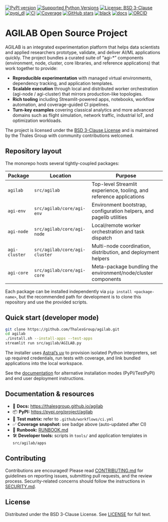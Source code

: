 [![PyPI version](https://img.shields.io/badge/PyPI-2025.10.31.post1-informational?logo=pypi)](https://pypi.org/project/agilab)
[![Supported Python Versions](https://img.shields.io/pypi/pyversions/agilab.svg)](https://pypi.org/project/agilab/)
[![License: BSD 3-Clause](https://img.shields.io/badge/License-BSD%203--Clause-blue.svg)](https://opensource.org/licenses/BSD-3-Clause)
[![pypi_dl](https://img.shields.io/pypi/dm/agilab)]()
[![CI](https://github.com/ThalesGroup/agilab/actions/workflows/ci.yml/badge.svg)](https://github.com/ThalesGroup/agilab/actions/workflows/ci.yml) [![Coverage](https://codecov.io/gh/ThalesGroup/agilab/branch/main/graph/badge.svg?token=Cynz0It5VV)](https://codecov.io/gh/ThalesGroup/agilab)
[![GitHub stars](https://img.shields.io/github/stars/ThalesGroup/agilab.svg)](https://github.com/ThalesGroup/agilab)
[![black](https://img.shields.io/badge/code%20style-black-000000.svg)]()
[![docs](https://img.shields.io/badge/docs-online-brightgreen.svg)](https://thalesgroup.github.io/agilab)
[![ORCID](https://img.shields.io/badge/ORCID-0009--0003--5375--368X-A6CE39?logo=orcid)](https://orcid.org/0009-0003-5375-368X)


# AGILAB Open Source Project

AGILAB is an integrated experimentation platform that helps data scientists and applied researchers prototype, validate,
and deliver AI/ML applications quickly. The project bundles a curated suite of “agi-*” components (environment, node,
cluster, core libraries, and reference applications) that work together to provide:

- **Reproducible experimentation** with managed virtual environments, dependency tracking, and application templates.
- **Scalable execution** through local and distributed worker orchestration (agi-node / agi-cluster) that mirrors
  production-like topologies.
- **Rich tooling** including Streamlit-powered apps, notebooks, workflow automation, and coverage-guided CI pipelines.
- **Turn‑key examples** covering classical analytics and more advanced domains such as flight simulation, network traffic,
  industrial IoT, and optimization workloads.

The project is licensed under the [BSD 3-Clause License](https://github.com/ThalesGroup/agilab/blob/main/LICENSE) and is
maintained by the Thales Group with community contributions welcomed.

## Repository layout

The monorepo hosts several tightly-coupled packages:

| Package | Location | Purpose |
| --- | --- | --- |
| `agilab` | `src/agilab` | Top-level Streamlit experience, tooling, and reference applications |
| `agi-env` | `src/agilab/core/agi-env` | Environment bootstrap, configuration helpers, and pagelib utilities |
| `agi-node` | `src/agilab/core/agi-node` | Local/remote worker orchestration and task dispatch |
| `agi-cluster` | `src/agilab/core/agi-cluster` | Multi-node coordination, distribution, and deployment helpers |
| `agi-core` | `src/agilab/core/agi-core` | Meta-package bundling the environment/node/cluster components |

Each package can be installed independently via `pip install <package-name>`, but the recommended path for development is
to clone this repository and use the provided scripts.

## Quick start (developer mode)

```bash
git clone https://github.com/ThalesGroup/agilab.git
cd agilab
./install.sh --install-apps --test-apps
streamlit run src/agilab/AGILAB.py
```

The installer uses [Astral’s uv](https://github.com/astral-sh/uv) to provision isolated Python interpreters, set up
required credentials, run tests with coverage, and link bundled applications into the local workspace.

See the [documentation](https://thalesgroup.github.io/agilab) for alternative installation modes (PyPI/TestPyPI) and end
user deployment instructions.

## Documentation & resources

- 📘 **Docs:** https://thalesgroup.github.io/agilab
- 📦 **PyPI:** https://pypi.org/project/agilab
- 🧪 **Test matrix:** refer to `.github/workflows/ci.yml`
- ✅ **Coverage snapshot:** see badge above (auto-updated after CI)
- 🧾 **Runbook:** [RUNBOOK.md](RUNBOOK.md)
- 🛠️ **Developer tools:** scripts in `tools/` and application templates in `src/agilab/apps`

## Contributing

Contributions are encouraged! Please read [CONTRIBUTING.md](CONTRIBUTING.md) for guidelines on reporting issues,
submitting pull requests, and the review process. Security-related concerns should follow the instructions in
[SECURITY.md](SECURITY.md).

## License

Distributed under the BSD 3-Clause License. See [LICENSE](LICENSE) for full text.
